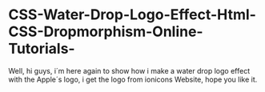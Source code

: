 # CSS-Water-Drop-Logo-Effect-Html-CSS-Dropmorphism-Online-Tutorials-
Well, hi guys, i´m here again to show how i make a water drop logo effect with the Apple´s logo, i get the logo from ionicons Website,  hope you like it.
